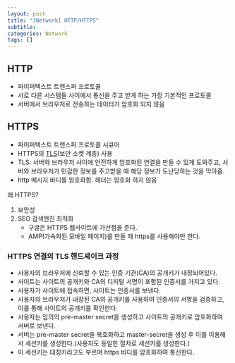 ```yaml
---
layout: post
title: "[Network] HTTP/HTTPS"
subtitle:
categories: Network
tags: []
---
```


  
## HTTP  
- 파이퍼텍스트 트랜스퍼 프로토콜  
- 서로 다른 시스템들 사이에서 통신을 주고 받게 하는 가장 기본적인 프로토콜  
- 서버에서 브라우저로 전송하는 데이터가 암호화 되지 않음  
  
## HTTPS  
- 파이퍼텍스트 트랜스퍼 프로토콜 시큐어  
- HTTPS의 [TLS](https://aohus.github.io/network/2023/12/03/TLS(SSL).html)(보안 소켓 계층) 사용  
- TLS: 서버와 브라우저 사이에 안전하게 암호화된 연결을 만들 수 있게 도와주고, 서버와 브라우저가 민감한 정보를 주고받을 때 해당 정보가 도난당하는 것을 막아줌.  
- http 메시지 바디를 암호화함. 헤더는 암호화 하지 않음  
  
왜 HTTPS?  
1. 보안성  
2. SEO 검색엔진 최적화  
	- 구글은 HTTPS 웹사이트에 가산점을 준다.   
	- AMP(가속화된 모바일 페이지)를 만들 때 https를 사용해야만 한다.   
  
### HTTPS 연결의 TLS 핸드셰이크 과정  
- 사용자의 브라우저에 신뢰할 수 있는 인증 기관(CA)의 공개키가 내장되어있다.   
- 사이트는 사이트의 공개키와 CA의 디지털 서명이 포함된 인증서를 가지고 있다.   
- 사용자가 사이트에 접속하면, 사이트는 인증서를 보낸다.   
- 사용자의 브라우저가 내장된 CA의 공개키를 사용하여 인증서의 서명을 검증하고, 이를 통해 사이트의 공개키를 확인한다.   
- 사용자는 임의의 pre-master secret을 생성하고 사이트의 공개키로 암호화하여 서버로 보낸다.   
- 서버는 pre-master secret을 복호화하고 master-secret을 생성 후 이를 이용해서 세션키를 생성한다.(사용자도 동일한 절차로 세션키를 생성한다.)  
- 이 세션키는 대칭키라고도 부르며 https 바디를 암호화하여 통신한다.   